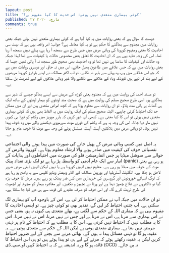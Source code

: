 ```yaml
---
layout: post
title: 'کوئی بیماری متعدی نہیں ہوتی: اس حدیث کا کیا مفہوم ہے؟'
published: ۲۷ مارچ، ۲۰۲۰
comments: true
---
```


دوست کا سوال ہے کہ بعض روایات میں یہ کہا گیا ہے کہ کوئی بیماری متعدی نہیں ہوتی جبکہ بعض روایات میں مجذوم سے بھاگنے کا حکم ہے تو یہ کیا معاملہ ہے؟ جواب: امر واقعہ یہی ہے کہ بہت سی احادیث کا معنی ومفہوم کورونا کی وبائی مرض میں جس طرح سے سمجھ آ رہا ہے، پہلے نہیں سمجھ آ رہا تھا۔ اس کی وجہ شاید یہی ہے کہ ان احادیث کا تعلق بعض مخصوص حالات یا کیفیات سے تھا لہذا جبکہ وہ حالات اور کیفیات کا سامنا ہی نہیں تھا تو وہ احادیث بھی صحیح طور سمجھ نہ آ پاتی تھیں جیسا کہ بعض روایات میں ہے کہ جس علاقے میں طاعون پھیل جائے، اس میں نہ جاؤ۔ اور دوسری روایات میں ہے کہ جو اس علاقے میں ہے، وہ وہاں سے باہر نہ نکلے۔ تو اب اکثر ممالک نے اپنے بارڈرز کورونا مریضوں کے لیے بند کر لیے ہیں کیونکہ وباء کے علاقے سے نکلنے والا غیر وبائی علاقوں کے لیے تھریٹ بن سکتا ہے۔

تو مسند احمد کی روایت میں ہے کہ مجذوم یعنی کوڑھ کے مریض سے ایسے بھاگو جیسے کہ شیر سے بھاگتے ہو۔ اسی طرح صحیح مسلم کی روایت میں ہے کہ صحت مند اونٹوں کو بیمار اونٹوں کے ساتھ ایک ہی گھاٹ پر پانی مت پلاؤ۔ تو ان روایات سے معلوم ہوتا ہے کہ کچھ امراض متعدی ہیں اور ان میں ممکن حد تک احتیاط کرنی چاہیے۔ البتہ صحیح مسلم کی ایک روایت میں یہ الفاظ بھی ہیں کہ کوئی بیماری متعدی نہیں ہوتی تو اس کا کیا معنی ہے۔ کبھی آپ غور کریں کہ ہارر موویز میں وکٹم کو فورا ہی کیوں نہیں مار دیا جاتا۔ اس کی وجہ یہ ہے کہ وکٹم کی فوری موت سےمووی دیکھنے والے میں وہ خوف پیدا نہیں ہوتا۔ تو وبائی مرض میں ہلاکتیں آہستہ آہستہ مسلسل ہونے کی وجہ سے موت کا خوف عام ہو جاتا ہے۔

یہ اصل میں کسی وبائی مرض کے پھیل جانے کی صورت میں پیدا ہونے والی اجتماعی نفسیاتی خوف کی کیفیت میں صادر ہونے والا ارشاد معلوم ہوتا ہے۔ کورونا وائرس کے حوالے سے سوشل میڈیا پر جس انفارمیشن فلو کی صورت میں احتیاطوں اور ہدایات کے انبار سے ایک عام آدمی کو واسطہ پڑ رہا ہے تو ایک بڑی تعداد پینک (panic) ہو رہی ہے یعنی موت کے خوف میں مبتلا ہو رہی ہے۔ معلوم نہیں انہیں کورونا ہے یا نہیں لیکن انہیں ذہنی مرض ضرور لاحق ہو چکا ہے۔ انگلینڈ، آسٹریلیا اور یورپین ممالک کے اکثر وبیشتر ویڈیو کلپس سے یہ واضح ہو رہا ہے کہ لوگ اشیائے خورونوش اور گروسری کی خریداری میں کس قدر پینک ہو رہے ہیں۔ مرض کا خوف بڑھ گیا تو ڈاکٹروں نے علاج چھوڑ دینا ہے اور ورثا نے تجہیز و تکفین۔ اور معاشرہ بیمار کو مجرم اور اچھوت کی طرح ٹریٹ کرے گا۔ اور اس خوف کو صرف عقیدے کی قوت سے ہی دور کیا جا سکتا ہے۔

تو ان حالات میں جبکہ آپ نے ممکن احتیاط کر لی ہے، اس کے باوجود آپ کو بیماری لگ سکتی ہے۔ آپ جتنی احتیاط کر لیں گے، تقدیر بھی تو کوئی چیز ہے۔ تو ایسی احادیث کا مفہوم یہی ہے کہ بیماری اللہ کے حکم سے لگتی ہے، بھلے متعدی ہی کیوں نہ ہو۔ یعنی جس نے اس بیماری سے مرنا ہے، اس نے مرنا ہے اور جس نے نہیں مرنا، اس نے نہیں مرنا۔ اس کا یہ مطلب نہیں کہ احتیاط نہیں کرنی ہے۔ اس کا یہ مطلب ہے کہ احتیاط کے نام پر ذہنی مریض نہیں بننا ہے۔ بیماری متعدی ہوتی ہے لیکن اللہ کے حکم سے متعدی ہوتی ہے۔ یہ عقیدہ ہو گا تو ذہنی مسائل پیدا نہ ہوں گے۔ بھائی مرنے سے بچنے کے لیے ضرور احتیاط کریں لیکن یہ عقیدہ رکھتے ہوئے کہ مرنے کے لیے ہی تو پیدا ہوئے ہیں تو ہی اس احتیاط کا فائدہ ہو گا ورنہ اندیشہ ہے کہ یہ احتیاط کہیں او۔سی۔ڈی (OCD) نہ بن جائے۔
